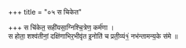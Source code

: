 +++
title = "०५ स चिकेत"

+++
स चि॑केत॒ सही॑यसा॒ग्निश्चि॒त्रेण॒ कर्म॑णा ।  
स होता॒ शश्व॑तीनां॒ दक्षि॑णाभिर॒भीवृ॑त इ॒नोति॑ च प्रती॒व्यं१॒॑ नभ॑न्तामन्य॒के स॑मे ॥